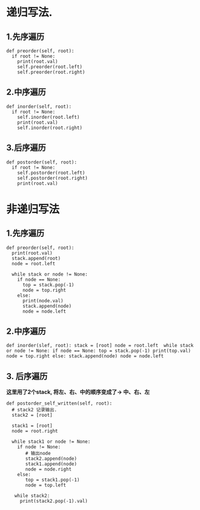 # 递归写法. 
## 1.先序遍历  
```
def preorder(self, root):
  if root != None:
    print(root.val)
    self.preorder(root.left)
    self.preorder(root.right)
```
## 2.中序遍历
```
def inorder(self, root):
  if root != None:
    self.inorder(root.left)
    print(root.val)
    self.inorder(root.right)
```
## 3.后序遍历  
```
def postorder(self, root):
  if root != None:
    self.postorder(root.left)
    self.postorder(root.right)
    print(root.val)
```

# 非递归写法
## 1.先序遍历
```
def preorder(self, root):
  print(root.val)
  stack.append(root)
  node = root.left
  
  while stack or node != None:
    if node == None:
      top = stack.pop(-1)
      node = top.right 
    else:
      print(node.val)
      stack.append(node)
      node = node.left
```
## 2.中序遍历
``
def inorder(slef, root):
  stack = [root]
  node = root.left 
  while stack or node != None:
    if node == None:
      top = stack.pop(-1)
      print(top.val)
      node = top.right
    else:
      stack.append(node)
      node = node.left  
``

## 3. 后序遍历
**这里用了2个stack, 将左、右、中的顺序变成了-> 中、右、左**
```
def postorder_self_written(self, root):
  # stack2 记录输出.
  stack2 = [root]
  
  stack1 = [root]
  node = root.right
  
  while stack1 or node != None:
    if node != None:
       # 输出node
       stack2.append(node)
       stack1.append(node)
       node = node.right
    else:
       top = stack1.pop(-1)
       node = top.left
       
   while stack2:
     print(stack2.pop(-1).val)
```

